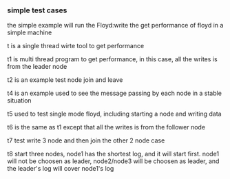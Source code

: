 ### simple test cases

the simple example will run the Floyd:write the get performance of floyd in a simple machine

t is a single thread wirte tool to get performance

t1 is multi thread program to get performance, in this case, all the writes is from the leader node

t2 is an example test node join and leave

t4 is an example used to see the message passing by each node in a stable situation

t5 used to test single mode floyd, including starting a node and writing data

t6 is the same as t1 except that all the writes is from the follower node

t7 test write 3 node and then join the other 2 node case

t8 start three nodes, node1 has the shortest log, and it will start first. node1
will not be choosen as leader, node2/node3 will be choosen as leader, and the
leader's log will cover node1's log
